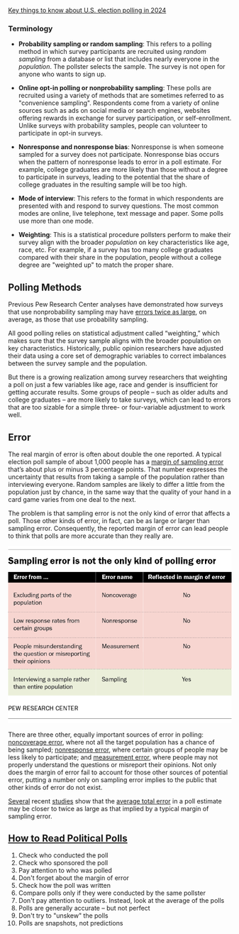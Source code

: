 [Key things to know about U.S. election polling in 2024](https://www.pewresearch.org/short-reads/2024/08/28/key-things-to-know-about-us-election-polling-in-2024/)

### Terminology
* __Probability sampling or random sampling__: This refers to a polling method in which survey participants are recruited using _random sampling_ from a database or list that includes nearly everyone in the _population_. The pollster selects the sample. The survey is not open for anyone who wants to sign up.

* __Online opt-in polling or nonprobability sampling__: These polls are recruited using a variety of methods that are sometimes referred to as "convenience sampling". Respondents come from a variety of online sources such as ads on social media or search engines, websites offering rewards in exchange for survey participation, or self-enrollment. Unlike surveys with probability samples, people can volunteer to participate in opt-in surveys.

* __Nonresponse and nonresponse bias__: Nonresponse is when someone sampled for a survey does not participate. Nonresponse bias occurs when the pattern of nonresponse leads to error in a poll estimate. For example, college graduates are more likely than those without a degree to participate in surveys, leading to the potential that the share of college graduates in the resulting sample will be too high.

* __Mode of interview__: This refers to the format in which respondents are presented with and respond to survey questions. The most common modes are online, live telephone, text message and paper. Some polls use more than one mode.

* __Weighting__: This is a statistical procedure pollsters perform to make their survey align with the broader _population_ on key characteristics like age, race, etc. For example, if a survey has too many college graduates compared with their share in the population, people without a college degree are "weighted up" to match the proper share.

## Polling Methods

Previous Pew Research Center analyses have demonstrated how surveys that use nonprobability sampling may have [errors twice as large](https://www.pewresearch.org/methods/2023/09/07/comparing-two-types-of-online-survey-samples/), on average, as those that use probability sampling.

All good polling relies on statistical adjustment called “weighting,” which makes sure that the survey sample aligns with the broader population on key characteristics. Historically, public opinion researchers have adjusted their data using a core set of demographic variables to correct imbalances between the survey sample and the population.

But there is a growing realization among survey researchers that weighting a poll on just a few variables like age, race and gender is insufficient for getting accurate results. Some groups of people – such as older adults and college graduates – are more likely to take surveys, which can lead to errors that are too sizable for a simple three- or four-variable adjustment to work well.

## Error
The real margin of error is often about double the one reported. A typical election poll sample of about 1,000 people has a [margin of sampling error](https://www.pewresearch.org/short-reads/2016/09/08/understanding-the-margin-of-error-in-election-polls/) that’s about plus or minus 3 percentage points. That number expresses the uncertainty that results from taking a sample of the population rather than interviewing everyone. Random samples are likely to differ a little from the population just by chance, in the same way that the quality of your hand in a card game varies from one deal to the next.

The problem is that sampling error is not the only kind of error that affects a poll. Those other kinds of error, in fact, can be as large or larger than sampling error. Consequently, the reported margin of error can lead people to think that polls are more accurate than they really are.

![facts_about_polling](../../.imgs/SR_24.08.28_facts-about-polling_5.png)

There are three other, equally important sources of error in polling: [noncoverage error](https://en.wikipedia.org/wiki/Coverage_error), where not all the target population has a chance of being sampled; [nonresponse error](https://dism.duke.edu/files/2020/05/Tipsheet-Nonresponse_Error.pdf), where certain groups of people may be less likely to participate; and [measurement error](https://www.sciencedirect.com/science/article/pii/S0169716108000126#:~:text=Measurement%20errors%20are%20those%20errors,supervision%2C%20and%20insufficient%20quality%20control.), where people may not properly understand the questions or misreport their opinions. Not only does the margin of error fail to account for those other sources of potential error, putting a number only on sampling error implies to the public that other kinds of error do not exist. 

[Several](https://www.nytimes.com/2016/10/06/upshot/when-you-hear-the-margin-of-error-is-plus-or-minus-3-percent-think-7-instead.html) recent [studies](https://www.pewresearch.org/methods/2016/05/02/evaluating-online-nonprobability-surveys/) show that the [average total error](https://academic.oup.com/poq/article-abstract/75/4/709/1819617) in a poll estimate may be closer to twice as large as that implied by a typical margin of sampling error.

## [How to Read Political Polls](https://abcnews.go.com/538/read-political-polls-2024/story?id=113560546)
1. Check who conducted the poll
2. Check who sponsored the poll
3. Pay attention to who was polled
4. Don't forget about the margin of error
5. Check how the poll was written
6. Compare polls only if they were conducted by the same pollster
7. Don't pay attention to outliers. Instead, look at the average of the polls
8. Polls are generally accurate – but not perfect
9. Don't try to "unskew" the polls
10. Polls are snapshots, not predictions